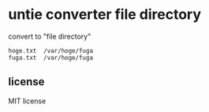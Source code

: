 untie converter file directory
==============================

convert to "file directory"

    hoge.txt  /var/hoge/fuga
    fuga.txt  /var/hoge/fuga


license
-------

MIT license

